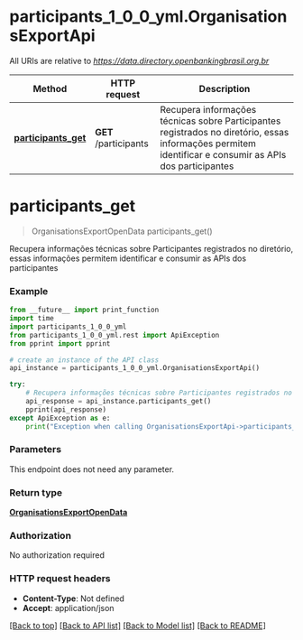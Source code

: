 # participants_1_0_0_yml.OrganisationsExportApi

All URIs are relative to *https://data.directory.openbankingbrasil.org.br*

Method | HTTP request | Description
------------- | ------------- | -------------
[**participants_get**](OrganisationsExportApi.md#participants_get) | **GET** /participants | Recupera informações técnicas sobre Participantes registrados no diretório, essas informações permitem identificar e consumir as APIs dos participantes

# **participants_get**
> OrganisationsExportOpenData participants_get()

Recupera informações técnicas sobre Participantes registrados no diretório, essas informações permitem identificar e consumir as APIs dos participantes

### Example
```python
from __future__ import print_function
import time
import participants_1_0_0_yml
from participants_1_0_0_yml.rest import ApiException
from pprint import pprint

# create an instance of the API class
api_instance = participants_1_0_0_yml.OrganisationsExportApi()

try:
    # Recupera informações técnicas sobre Participantes registrados no diretório, essas informações permitem identificar e consumir as APIs dos participantes
    api_response = api_instance.participants_get()
    pprint(api_response)
except ApiException as e:
    print("Exception when calling OrganisationsExportApi->participants_get: %s\n" % e)
```

### Parameters
This endpoint does not need any parameter.

### Return type

[**OrganisationsExportOpenData**](OrganisationsExportOpenData.md)

### Authorization

No authorization required

### HTTP request headers

 - **Content-Type**: Not defined
 - **Accept**: application/json

[[Back to top]](#) [[Back to API list]](../README.md#documentation-for-api-endpoints) [[Back to Model list]](../README.md#documentation-for-models) [[Back to README]](../README.md)

